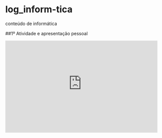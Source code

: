 # log_inform-tica
conteúdo de informática

##1º Atividade e apresentação pessoal
<iframe src="https://fatecspgov.sharepoint.com/sites/Section_INF047.A994.N.074.146.20251/_layouts/15/Doc.aspx?sourcedoc={bc88fc6e-563b-4e08-9647-3d73dd2cd17e}&amp;action=embedview&amp;wdAr=1.7777777777777777" width="476px" height="288px" frameborder="0">Este é um apresentação do <a target="_blank" href="https://office.com">Microsoft Office</a> incorporado, da plataforma <a target="_blank" href="https://office.com/webapps">Office</a>.</iframe>
